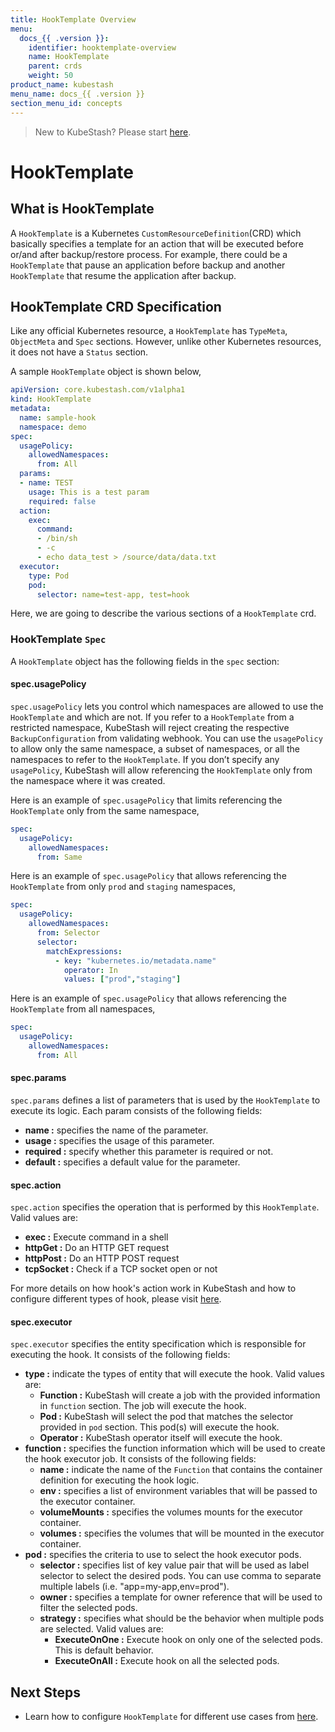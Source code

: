 ```yaml
---
title: HookTemplate Overview
menu:
  docs_{{ .version }}:
    identifier: hooktemplate-overview
    name: HookTemplate
    parent: crds
    weight: 50
product_name: kubestash
menu_name: docs_{{ .version }}
section_menu_id: concepts
---
```


> New to KubeStash? Please start [here](/docs/concepts/README.md).

# HookTemplate

## What is HookTemplate

A `HookTemplate` is a Kubernetes `CustomResourceDefinition`(CRD) which basically specifies a template for an action that will be executed before or/and after backup/restore process. For example, there could be a `HookTemplate` that pause an application before backup and another `HookTemplate` that resume the application after backup.

## HookTemplate CRD Specification

Like any official Kubernetes resource, a `HookTemplate` has `TypeMeta`, `ObjectMeta` and `Spec` sections. However, unlike other Kubernetes resources, it does not have a `Status` section.

A sample `HookTemplate` object is shown below,
```yaml
apiVersion: core.kubestash.com/v1alpha1
kind: HookTemplate
metadata:
  name: sample-hook
  namespace: demo
spec:
  usagePolicy:
    allowedNamespaces:
      from: All
  params:
  - name: TEST
    usage: This is a test param
    required: false
  action:
    exec:
      command:
      - /bin/sh
      - -c
      - echo data_test > /source/data/data.txt
  executor:
    type: Pod
    pod:
      selector: name=test-app, test=hook
```

Here, we are going to describe the various sections of a `HookTemplate` crd.

### HookTemplate `Spec`

A `HookTemplate` object has the following fields in the `spec` section:

#### spec.usagePolicy
`spec.usagePolicy` lets you control which namespaces are allowed to use the `HookTemplate` and which are not. If you refer to a `HookTemplate` from a restricted namespace, KubeStash will reject creating the respective `BackupConfiguration` from validating webhook. You can use the `usagePolicy` to allow only the same namespace, a subset of namespaces, or all the namespaces to refer to the `HookTemplate`. If you don’t specify any `usagePolicy`, KubeStash will allow referencing the `HookTemplate` only from the namespace where it was created.

Here is an example of `spec.usagePolicy` that limits referencing the `HookTemplate` only from the same namespace,
```yaml
spec:
  usagePolicy:
    allowedNamespaces:
      from: Same
```
Here is an example of `spec.usagePolicy` that allows referencing the `HookTemplate` from only `prod` and `staging` namespaces,
```yaml
spec:
  usagePolicy:
    allowedNamespaces:
      from: Selector
      selector:
        matchExpressions:
          - key: "kubernetes.io/metadata.name"
            operator: In
            values: ["prod","staging"]
```
Here is an example of `spec.usagePolicy` that allows referencing the `HookTemplate` from all namespaces,
```yaml
spec:
  usagePolicy:
    allowedNamespaces:
      from: All
```

#### spec.params
`spec.params` defines a list of parameters that is used by the `HookTemplate` to execute its logic. Each param consists of the following fields:
- **name :** specifies the name of the parameter.
- **usage :** specifies the usage of this parameter.
- **required :** specify whether this parameter is required or not.
- **default :** specifies a default value for the parameter.

#### spec.action
`spec.action` specifies the operation that is performed by this `HookTemplate`. Valid values are:
- **exec :** Execute command in a shell
- **httpGet :** Do an HTTP GET request
- **httpPost :** Do an HTTP POST request
- **tcpSocket :** Check if a TCP socket open or not

For more details on how hook's action work in KubeStash and how to configure different types of hook, please visit [here](/docs/guides/hooks/overview/index.md).

#### spec.executor
`spec.executor` specifies the entity specification which is responsible for executing the hook. It consists of the following fields:
- **type :** indicate the types of entity that will execute the hook. Valid values are:
  - **Function :** KubeStash will create a job with the provided information in `function` section. The job will execute the hook.
  - **Pod :** KubeStash will select the pod that matches the selector provided in `pod` section. This pod(s) will execute the hook.
  - **Operator :** KubeStash operator itself will execute the hook.
- **function :** specifies the function information which will be used to create the hook executor job. It consists of the following fields:
  - **name :** indicate the name of the `Function` that contains the container definition for executing the hook logic.
  - **env :** specifies a list of environment variables that will be passed to the executor container.
  - **volumeMounts :** specifies the volumes mounts for the executor container.
  - **volumes :** specifies the volumes that will be mounted in the executor container.
- **pod :** specifies the criteria to use to select the hook executor pods.
  - **selector :** specifies list of key value pair that will be used as label selector to select the desired pods. You can use comma to separate multiple labels (i.e. "app=my-app,env=prod").
  - **owner :** specifies a template for owner reference that will be used to filter the selected pods.
  - **strategy :** specifies what should be the behavior when multiple pods are selected. Valid values are:
    - **ExecuteOnOne :** Execute hook on only one of the selected pods. This is default behavior.
    - **ExecuteOnAll :** Execute hook on all the selected pods.

## Next Steps
- Learn how to configure `HookTemplate` for different use cases from [here](/docs/guides/hooks/configuring-hooks/index.md).